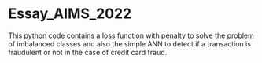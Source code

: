 # Essay_AIMS_2022
 This python code  contains a loss function with penalty to solve the problem of imbalanced classes and also the simple ANN to detect if a transaction is fraudulent or not in the case of credit  card fraud. 
